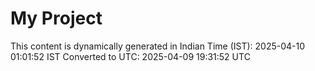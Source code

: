 # My Project

This content is dynamically generated in Indian Time (IST): 2025-04-10 01:01:52 IST
Converted to UTC: 2025-04-09 19:31:52 UTC
